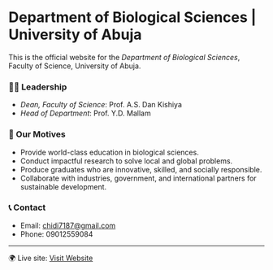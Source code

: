 # Department of Biological Sciences | University of Abuja

This is the official website for the *Department of Biological Sciences*, Faculty of Science, University of Abuja.

### 👨‍🏫 Leadership
- *Dean, Faculty of Science*: Prof. A.S. Dan Kishiya  
- *Head of Department*: Prof. Y.D. Mallam  

### 🎯 Our Motives
- Provide world-class education in biological sciences.  
- Conduct impactful research to solve local and global problems.  
- Produce graduates who are innovative, skilled, and socially responsible.  
- Collaborate with industries, government, and international partners for sustainable development.  

### 📞 Contact
- Email: [chidi7187@gmail.com](mailto:chidi7187@gmail.com)  
- Phone: 09012559084  

---

🌍 Live site: [Visit Website](https://chidi7187-ai.github.io/bio-department-uniabuja/)
